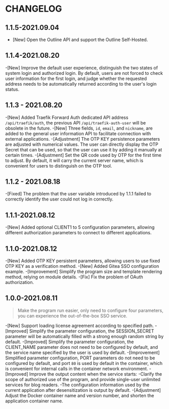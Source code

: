 # CHANGELOG

## 1.1.5-2021.09.04

- [New] Open the Outline API and support the Outline Self-Hosted.

## 1.1.4-2021.08.20

-[New] Improve the default user experience, distinguish the two states of system login and authorized login. By default, users are not forced to check user information for the first login, and judge whether the requested address needs to be automatically returned according to the user's login status.

## 1.1.3 - 2021.08.20

-[New] Added Traefik Forward Auth dedicated API address `/api/traefik/auth`, the previous API `/api/traefik-auth-user` will be obsolete in the future.
-[New] Three fields, `id`, `email`, and `nickname`, are added to the general user information API to facilitate connection with external applications.
-[Adjustment] The OTP KEY persistence parameters are adjusted with numerical values. The user can directly display the OTP Secret that can be used, so that the user can use it by adding it manually at certain times.
-[Adjustment] Set the QR code used by OTP for the first time to adjust. By default, it will carry the current server name, which is convenient for users to distinguish on the OTP tool.

## 1.1.2 - 2021.08.18

-[Fixed] The problem that the user variable introduced by 1.1.1 failed to correctly identify the user could not log in correctly.

## 1.1.1-2021.08.12

-[New] Added optional CLIENT1 to 5 configuration parameters, allowing different authorization parameters to connect to different applications.

## 1.1.0-2021.08.12

-[New] Added OTP KEY persistent parameters, allowing users to use fixed OTP KEY as a verification method.
-[New] Added Gitea SSO configuration example.
-[Improvement] Simplify the program size and template rendering method, relying on module details.
-[Fix] Fix the problem of OAuth authorization.

## 1.0.0-2021.08.11

> Make the program run easier, only need to configure four parameters, you can experience the out-of-the-box SSO service.

-[New] Support loading license agreement according to specified path.
-[Improved] Simplify the parameter configuration, the SESSION_SECRET parameter will be automatically filled with a strong enough random string by default.
-[Improved] Simplify the parameter configuration, the CLIENT_NAME parameter does not need to be configured by default, and the service name specified by the user is used by default.
-[Improvement] Simplified parameter configuration, PORT parameters do not need to be configured by default, and port `80` is used by default in the container, which is convenient for internal calls in the container network environment.
-[Improved] Improve the output content when the service starts:
  -Clarify the scope of authorized use of the program, and provide single-user unlimited services for blog readers.
  -The configuration information used by the current application after desensitization is output by default.
-[Adjustment] Adjust the Docker container name and version number, and shorten the application container name.